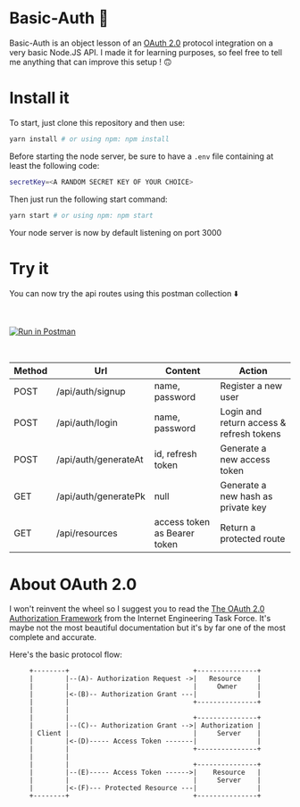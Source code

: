 # Basic-Auth 🔐

Basic-Auth is an object lesson of an [OAuth 2.0](https://oauth.net/) protocol integration on a very basic Node.JS API. I made it for learning purposes, so feel free
to tell me anything that can improve this setup ! 🙃

# Install it

To start, just clone this repository and then use:

```bash
yarn install # or using npm: npm install
```

Before starting the node server, be sure to have a `.env` file containing at least the following code:

```bash
secretKey=<A RANDOM SECRET KEY OF YOUR CHOICE>
```

Then just run the following start command:

```bash
yarn start # or using npm: npm start
```

Your node server is now by default listening on port 3000

# Try it

You can now try the api routes using this postman collection   ⬇️

</br>

[![Run in Postman](https://run.pstmn.io/button.svg)](https://app.getpostman.com/run-collection/13815486-9b79f65f-be11-4928-94e1-90c902579f65?action=collection%2Ffork&collection-url=entityId%3D13815486-9b79f65f-be11-4928-94e1-90c902579f65%26entityType%3Dcollection%26workspaceId%3D71afb205-34e7-4c58-9c00-f3cc105b0da0)

</br>

| Method | Url | Content | Action |
| --- | --- | --- | --- |
| POST | /api/auth/signup | name, password | Register a new user |
| POST | /api/auth/login | name, password | Login and return access & refresh tokens|
| POST | /api/auth/generateAt | id, refresh token | Generate a new access token |
| GET | /api/auth/generatePk | null | Generate a new hash as private key |
| GET | /api/resources | access token as Bearer token | Return a protected route|


# About OAuth 2.0

I won't reinvent the wheel so I suggest you to read the [The OAuth 2.0 Authorization Framework](https://www.rfc-editor.org/rfc/rfc6749) from the Internet Engineering Task Force. It's maybe not the most beautiful documentation but it's by far one of the most complete and accurate.

Here's the basic protocol flow:

```
     +--------+                               +---------------+
     |        |--(A)- Authorization Request ->|   Resource    |
     |        |                               |     Owner     |
     |        |<-(B)-- Authorization Grant ---|               |
     |        |                               +---------------+
     |        |
     |        |                               +---------------+
     |        |--(C)-- Authorization Grant -->| Authorization |
     | Client |                               |     Server    |
     |        |<-(D)----- Access Token -------|               |
     |        |                               +---------------+
     |        |
     |        |                               +---------------+
     |        |--(E)----- Access Token ------>|    Resource   |
     |        |                               |     Server    |
     |        |<-(F)--- Protected Resource ---|               |
     +--------+                               +---------------+
```
